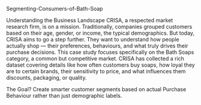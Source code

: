  Segmenting-Consumers-of-Bath-Soap

Understanding the Business Landscape
CRISA, a respected market research firm, is on a mission. Traditionally, companies grouped customers based on their age, gender, or income, the typical demographics. But today, CRISA aims to go a step further. They want to understand how people actually shop — their preferences, behaviours, and what truly drives their purchase decisions.
This case study focuses specifically on the Bath Soaps category, a common but competitive market. CRISA has collected a rich dataset covering details like how often customers buy soaps, how loyal they are to certain brands, their sensitivity to price, and what influences them discounts, packaging, or quality. 

The Goal? Create smarter customer segments based on actual Purchase Behaviour rather than just demographic labels.
